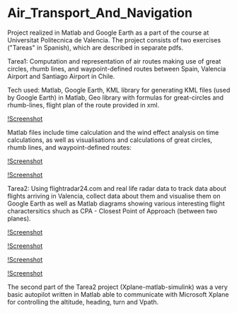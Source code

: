 # Air_Transport_And_Navigation
Project realized in Matlab and Google Earth as a part of the course at Universitat Politecnica de Valencia.
The project consists of two exercises ("Tareas" in Spanish), which are described in separate pdfs.

Tarea1: Computation and representation of air routes making use of great circles, rhumb lines, and waypoint-defined routes between Spain, Valencia Airport and Santiago Airport in Chile.

Tech used: Matlab, Google Earth, KML library for generating KML files (used by Google Earth) in Matlab, Geo library with formulas for great-circles and rhumb-lines, flight plan of the route provided in xml.

[!Screenshot](images/problem.png)

Matlab files include time calculation and the wind effect analysis on time calculations, as well as visualisations and calculations of great circles, rhumb lines, and waypoint-defined routes: 

[!Screenshot](images/allroutes12.jpg)

[!Screenshot](images/LIDO3.jpg)

Tarea2: Using flightradar24.com and real life radar data to track data about flights arriving in Valencia, collect data about them and visualise them on Google Earth as well as Matlab diagrams showing various interesting flight charactersitics shuch as CPA - Closest Point of Approach (between two planes).

[!Screenshot](images/stages.png)

[!Screenshot](images/flight_viz.png)

[!Screenshot](images/timeevolutionofCPA.jpg)

[!Screenshot](images/distance.jpg)

The second part of the Tarea2 project (Xplane-matlab-simulink) was a very basic autopilot written in Matlab able to communicate with Microsoft Xplane for controlling the altitude, heading, turn and Vpath.
